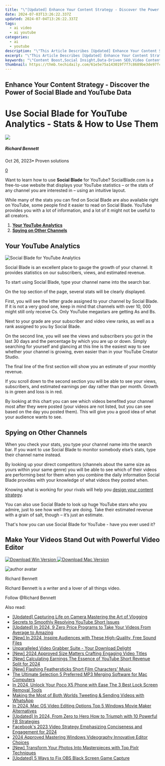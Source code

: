 ```yaml
---
title: "\"[Updated] Enhance Your Content Strategy - Discover the Power of Social Blade and YouTube Data for 2024\""
date: 2024-07-03T13:26:22.337Z
updated: 2024-07-04T13:26:22.337Z
tags:
  - ai video
  - ai youtube
categories:
  - ai
  - youtube
description: "\"This Article Describes [Updated] Enhance Your Content Strategy - Discover the Power of Social Blade and YouTube Data for 2024\""
excerpt: "\"This Article Describes [Updated] Enhance Your Content Strategy - Discover the Power of Social Blade and YouTube Data for 2024\""
keywords: "\"Content Boost,Social Insight,Data-Driven SEO,Video Content Growth,Strategy Optimization,Blade Analytics,YouTube Traffic Tactics\""
thumbnail: https://thmb.techidaily.com/61e5e75a143019f7f7c8689be3de97fce55d395ac791171ba491fd10d2883ba4.jpeg
---
```


## Enhance Your Content Strategy - Discover the Power of Social Blade and YouTube Data

# Use Social Blade for YouTube Analytics - Stats & How to Use Them
![](https://images.wondershare.com/filmora/article-images/richard-bennett.jpg)

##### Richard Bennett

 Oct 26, 2023• Proven solutions

[0](#commentsBoxSeoTemplate)

Want to learn how to use **Social Blade** for YouTube? SocialBlade.com is a free-to-use website that displays your YouTube statistics – or the stats of any channel you are interested in – using an intuitive layout.

While many of the stats you can find on Social Blade are also available right on YouTube, some people find it easier to read on Social Blade. YouTube provides you with a lot of information, and a lot of it might not be useful to all creators.

1. [**Your YouTube Analytics**](#yourstats)
2. [**Spying on Other Channels**](#spy)

## Your YouTube Analytics
![Social Blade for YouTube Analytics](https://images.wondershare.com/filmora/article-images/social-blade-youtube-analytics.jpg)

Social Blade is an excellent place to gauge the growth of your channel. It provides statistics on our subscribers, views, and estimated revenue.

To start using Social Blade, type your channel name into the search bar.

On the top section of the page, several stats will be clearly displayed.

First, you will see the letter grade assigned to your channel by Social Blade. If it is not a very good one, keep in mind that channels with over 10, 000 might still only receive Cs. Only YouTube megastars are getting As and Bs.

Next to your grade are your subscriber and video view ranks, as well as a rank assigned to you by Social Blade.

On the second line, you will see the views and subscribers you got in the last 30 days and the percentage by which you are up or down. Simply searching for yourself and glancing at this line is the easiest way to see whether your channel is growing, even easier than in your YouTube Creator Studio.

The final line of the first section will show you an estimate of your monthly revenue.

If you scroll down to the second section you will be able to see your views, subscribers, and estimated earnings per day rather than per month. Growth is in green and loss is in red.

By looking at this chart you can see which videos benefited your channel most after they were posted (your videos are not listed, but you can see based on the day you posted them). This will give you a good idea of what your audience wants to see.

## Spying on Other Channels

When you check your stats, you type your channel name into the search bar. If you want to use Social Blade to monitor somebody else’s stats, type their channel name instead.

By looking up your direct competitors (channels about the same size as yours within your same genre) you will be able to see which of their videos are performing best for them when you combine the daily information Social Blade provides with your knowledge of what videos they posted when.

Knowing what is working for your rivals will help you [design your content strategy](https://tools.techidaily.com/wondershare/filmora/download/).

You can also use Social Blade to look up huge YouTube stars who you admire, just to see how well they are doing. Take their estimated revenue with a grain of salt, though – it’s just an estimate.

 That's how you can use Social Blade for YouTube - have you ever used it?

## Make Your Videos Stand Out with Powerful Video Editor

[![Download Win Version](https://images.wondershare.com/filmora/guide/download-btn-win.jpg) ](https://tools.techidaily.com/wondershare/filmora/download/) [![Download Mac Version](https://images.wondershare.com/filmora/guide/download-btn-mac.jpg) ](https://tools.techidaily.com/wondershare/filmora/download/)

![author avatar](https://images.wondershare.com/filmora/article-images/richard-bennett.jpg)

Richard Bennett

Richard Bennett is a writer and a lover of all things video.

Follow @Richard Bennett


<ins class="adsbygoogle"
     style="display:block"
     data-ad-format="autorelaxed"
     data-ad-client="ca-pub-7571918770474297"
     data-ad-slot="1223367746"></ins>



<ins class="adsbygoogle"
     style="display:block"
     data-ad-client="ca-pub-7571918770474297"
     data-ad-slot="8358498916"
     data-ad-format="auto"
     data-full-width-responsive="true"></ins>

<span class="atpl-alsoreadstyle">Also read:</span>
<div><ul>
<li><a href="https://youtube-blog.techidaily.com/ed-capturing-life-on-camera-mastering-the-art-of-vlogging/"><u>[Updated] Capturing Life on Camera  Mastering the Art of Vlogging</u></a></li>
<li><a href="https://youtube-blog.techidaily.com/ts-to-smoothly-resolving-youtube-short-issues/"><u>Secrets to Smoothly Resolving YouTube Short Issues</u></a></li>
<li><a href="https://youtube-blog.techidaily.com/ed-in-2024-9-zero-price-programs-to-take-your-videos-from-average-to-amazing/"><u>[Updated] In 2024, 9 Zero Price Programs to Take Your Videos From Average to Amazing</u></a></li>
<li><a href="https://youtube-blog.techidaily.com/n-2024-inspire-audiences-with-these-high-quality-free-sound-files/"><u>[New] In 2024, Inspire Audiences with These High-Quality, Free Sound Files</u></a></li>
<li><a href="https://youtube-blog.techidaily.com/alleled-video-grabber-suite-your-download-delight/"><u>Unparalleled Video Grabber Suite - Your Download Delight</u></a></li>
<li><a href="https://youtube-blog.techidaily.com/024-approved-size-matters-crafting-engaging-video-titles/"><u>[New] 2024 Approved  Size Matters  Crafting Engaging Video Titles</u></a></li>
<li><a href="https://youtube-blog.techidaily.com/alculating-earnings-the-essence-of-youtube-short-revenue-split-for-2024/"><u>[New] Calculating Earnings  The Essence of YouTube Short Revenue Split for 2024</u></a></li>
<li><a href="https://youtube-blog.techidaily.com/lashing-feathersticks-short-film-characters-music/"><u>[New] Flashing Feathersticks  Short Film Characters' Music</u></a></li>
<li><a href="https://sound-optimizing.techidaily.com/the-ultimate-selection-5-preferred-mp3-merging-software-for-mac-computers/"><u>The Ultimate Selection 5 Preferred MP3 Merging Software for Mac Computers</u></a></li>
<li><a href="https://easy-unlock-android.techidaily.com/in-2024-unlock-your-poco-x5-phone-with-ease-the-3-best-lock-screen-removal-tools-by-drfone-android/"><u>In 2024, Unlock Your Poco X5 Phone with Ease The 3 Best Lock Screen Removal Tools</u></a></li>
<li><a href="https://twitter-videos.techidaily.com/making-the-most-of-both-worlds-tweeting-and-sending-videos-with-whatsapp/"><u>Making the Most of Both Worlds  Tweeting & Sending Videos with WhatsApp</u></a></li>
<li><a href="https://video-content-creator.techidaily.com/in-2024-mac-os-video-editing-options-top-5-windows-movie-maker-alternatives/"><u>In 2024, Mac OS Video Editing Options Top 5 Windows Movie Maker Alternatives</u></a></li>
<li><a href="https://facebook-clips.techidaily.com/updated-in-2024-from-zero-to-hero-how-to-triumph-with-10-powerful-fb-strategies/"><u>[Updated] In 2024, From Zero to Hero  How to Triumph with 10 Powerful FB Strategies</u></a></li>
<li><a href="https://facebook-video-content.techidaily.com/facebooks-2023-video-strategy-emphasizing-conciseness-and-engagement-for-2024/"><u>Facebook's 2023 Video Strategy  Emphasizing Conciseness and Engagement for 2024</u></a></li>
<li><a href="https://extra-skills.techidaily.com/2024-approved-mastering-windows-videography-innovative-editor-choices/"><u>2024 Approved  Mastering Windows Videography  Innovative Editor Choices</u></a></li>
<li><a href="https://some-approaches.techidaily.com/new-transform-your-photos-into-masterpieces-with-top-pixlr-techniques/"><u>[New] Transform Your Photos Into Masterpieces with Top Pixlr Techniques</u></a></li>
<li><a href="https://screen-mirroring-recording.techidaily.com/updated-5-ways-to-fix-obs-black-screen-game-capture/"><u>[Updated] 5 Ways to Fix OBS Black Screen Game Capture</u></a></li>
</ul></div>
